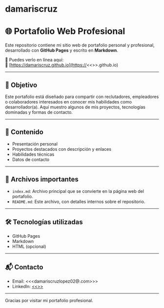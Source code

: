 # damariscruz

# 🌐 Portafolio Web Profesional

Este repositorio contiene mi sitio web de portafolio personal y profesional, desarrollado con **GitHub Pages** y escrito en **Markdown**.

📌 Puedes verlo en línea aquí:  
🔗 [https://damariscruz.github.io](https://<<<damariscruz>>>.github.io)

---


## 🎯 Objetivo

Este portafolio está diseñado para compartir con reclutadores, empleadores o colaboradores interesados en conocer mis habilidades como desarrollador(a). Aquí muestro algunos de mis proyectos, tecnologías dominadas y formas de contacto.

---

## 🧩 Contenido

- Presentación personal
- Proyectos destacados con descripción y enlaces
- Habilidades técnicas
- Datos de contacto

---

## 📁 Archivos importantes

- `index.md`: Archivo principal que se convierte en la página web del portafolio.
- `README.md`: Este archivo, con detalles internos sobre el repositorio.

---

## 🛠 Tecnologías utilizadas

- GitHub Pages
- Markdown
- HTML (opcional)

---

## 📬 Contacto

- Email: <<<damariscruzlopez02@.com>>>
- LinkedIn: [<<<DamarizCruz>>>](https://www.linkedin.com/in/damaris-cruz-0b4183269?utm_source=share&utm_campaign=share_via&utm_content=profile&utm_medium=android_app)

---

Gracias por visitar mi portafolio profesional.
